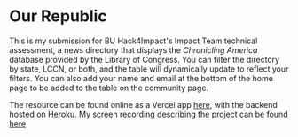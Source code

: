 # Our Republic
This is my submission for BU Hack4Impact's Impact Team technical assessment, a news directory that displays the *Chronicling America* database provided by the Library of Congress. You can filter the directory by state, LCCN, or both, and the table will dynamically update to reflect your filters. You can also add your name and email at the bottom of the home page to be added to the table on the community page.

The resource can be found online as a Vercel app [here](https://our-republic.vercel.app/), with the backend hosted on Heroku. My screen recording describing the project can be found [here](https://drive.google.com/file/d/1Faw1jXbb7vqugIhDP8KfhAv1zzmtP4Ea/view?usp=sharing).
